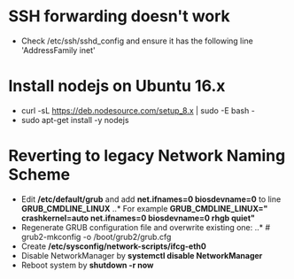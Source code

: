 # SSH forwarding doesn't work
* Check /etc/ssh/sshd_config and ensure it has the following line 'AddressFamily inet'

# Install nodejs on Ubuntu 16.x
* curl -sL https://deb.nodesource.com/setup_8.x | sudo -E bash -
* sudo apt-get install -y nodejs

# Reverting to legacy Network Naming Scheme
* Edit **/etc/default/grub** and add **net.ifnames=0 biosdevname=0** to line **GRUB_CMDLINE_LINUX**
..* For example **GRUB_CMDLINE_LINUX=" crashkernel=auto net.ifnames=0 biosdevname=0 rhgb quiet"**
* Regenerate GRUB configuration file and overwrite existing one:
..* # grub2-mkconfig -o /boot/grub2/grub.cfg
* Create **/etc/sysconfig/network-scripts/ifcg-eth0**
* Disable NetworkManager by **systemctl disable NetworkManager**
* Reboot system by **shutdown -r now**
